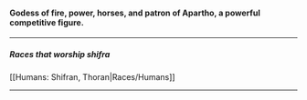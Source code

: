 #### Godess of fire, power, horses, and patron of Apartho, a powerful competitive figure.  

---

##### Races that worship shifra  
[[Humans: Shifran, Thoran|Races/Humans]]

---

